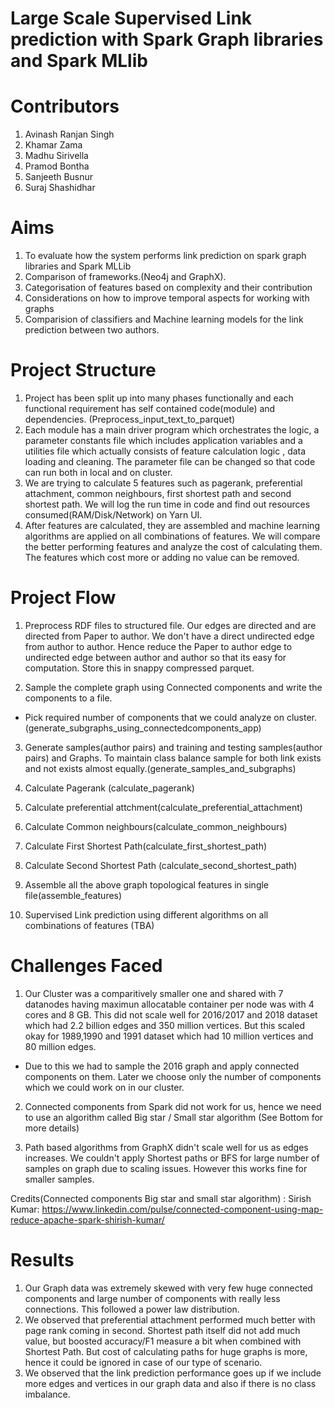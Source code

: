 # Large Scale Supervised Link prediction with Spark Graph libraries and Spark MLlib

# Contributors
1) Avinash Ranjan Singh
2) Khamar Zama
3) Madhu Sirivella
4) Pramod Bontha
5) Sanjeeth Busnur
6) Suraj Shashidhar

# Aims

1) To evaluate how the system performs link prediction on spark graph libraries and Spark MLLib
2) Comparison of frameworks.(Neo4j and GraphX).
3) Categorisation of features based on complexity and their contribution
4) Considerations on how to improve temporal aspects for working with graphs
5) Comparision of classifiers and Machine learning models for the link prediction between two authors.

# Project Structure

1) Project has been split up into many phases functionally and each functional requirement has self contained code(module) and dependencies. (Preprocess_input_text_to_parquet)
2) Each module has a main driver program which orchestrates the logic, a parameter constants file which includes application variables and a utilities file which actually consists of feature calculation logic , data loading and cleaning. The parameter file can be changed so that code can run both in local and on cluster.
3) We are trying to calculate 5 features such as pagerank, preferential attachment, common neighbours, first shortest path and second shortest path. We will log the run time in code and find out resources consumed(RAM/Disk/Network) on Yarn UI.
4) After features are calculated, they are assembled and machine learning algorithms are applied on all combinations of features. We will compare the better performing features and analyze the cost of calculating them. The features which cost more or adding no value can be removed.

# Project Flow

1) Preprocess RDF files to structured file. Our edges are directed and are directed from Paper to author. We don't have a direct undirected edge from author to author. Hence reduce the Paper to author edge to undirected edge between author and author so that its easy for computation. Store this in snappy compressed parquet.

2) Sample the complete graph using Connected components and write the components to a file.
- Pick required number of components that we could analyze on cluster. (generate_subgraphs_using_connectedcomponents_app)

3) Generate samples(author pairs) and training and testing samples(author pairs) and Graphs. To maintain class balance sample for both link exists and not exists almost equally.(generate_samples_and_subgraphs)

4) Calculate Pagerank (calculate_pagerank)

5) Calculate preferential attchment(calculate_preferential_attachment)

6) Calculate Common neighbours(calculate_common_neighbours)

7) Calculate First Shortest Path(calculate_first_shortest_path)

8) Calculate Second Shortest Path (calculate_second_shortest_path)

9) Assemble all the above graph topological features in single file(assemble_features)

10) Supervised Link prediction using different algorithms on all combinations of features (TBA)

# Challenges Faced

1) Our Cluster was a comparitively smaller one and shared with 7 datanodes having maximun allocatable container per node was with 4 cores and 8 GB. This did not scale well for 2016/2017 and 2018 dataset which had 2.2 billion edges and 350 million vertices. But this scaled okay for 1989,1990 and 1991 dataset which had 10 million vertices and 80 million edges.

- Due to this we had to sample the 2016 graph and apply connected components on them. Later we choose only the number of components which we could work on in our cluster.

2) Connected components from Spark did not work for us, hence we need to use an algorithm called Big star / Small star algorithm (See Bottom for more details)

3) Path based algorithms from GraphX didn't scale well for us as edges increases. We couldn't apply Shortest paths or BFS for large number of samples on graph due to scaling issues. However this works fine for smaller samples.

Credits(Connected components Big star and small star algorithm) : Sirish Kumar: https://www.linkedin.com/pulse/connected-component-using-map-reduce-apache-spark-shirish-kumar/

# Results

1) Our Graph data was extremely skewed with very few huge connected components and large number of components with really less connections. This followed a power law distribution. 
2) We observed that preferential attachment performed much better with page rank coming in second. Shortest path itself did not add much value, but boosted accuracy/F1 measure a bit when combined with Shortest Path. But cost of calculating paths for huge graphs is more, hence it could be ignored in case of our type of scenario.
3) We observed that the link prediction performance goes up if we include more edges and vertices in our graph data and also if there is no class imbalance.



